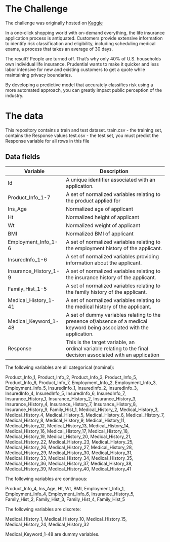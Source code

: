 # The Challenge

The challenge was originally hosted on [Kaggle](https://www.kaggle.com/c/prudential-life-insurance-assessment)

In a one-click shopping world with on-demand everything, the life insurance application process is antiquated. Customers provide extensive information to identify risk classification and eligibility, including scheduling medical exams, a process that takes an average of 30 days.

The result? People are turned off. That’s why only 40% of U.S. households own individual life insurance. Prudential wants to make it quicker and less labor intensive for new and existing customers to get a quote while maintaining privacy boundaries.

By developing a predictive model that accurately classifies risk using a more automated approach, you can greatly impact public perception of the industry.

# The data

This repository contains a train and test dataset.
train.csv - the training set, contains the Response values
test.csv - the test set, you must predict the Response variable for all rows in this file

## Data fields
Variable | Description
--------- | ----------
Id | A unique identifier associated with an application.
Product_Info_1-7 | A set of normalized variables relating to the product applied for
Ins_Age | Normalized age of applicant
Ht | Normalized height of applicant
Wt | Normalized weight of applicant
BMI | Normalized BMI of applicant
Employment_Info_1-6 | A set of normalized variables relating to the employment history of the applicant.
InsuredInfo_1-6 | A set of normalized variables providing information about the applicant.
Insurance_History_1-9 | A set of normalized variables relating to the insurance history of the applicant.
Family_Hist_1-5 | A set of normalized variables relating to the family history of the applicant.
Medical_History_1-41 | A set of normalized variables relating to the medical history of the applicant.
Medical_Keyword_1-48 | A set of dummy variables relating to the presence of/absence of a medical keyword being associated with the application.
Response | This is the target variable, an ordinal variable relating to the final decision associated with an application

The following variables are all categorical (nominal):

Product_Info_1, Product_Info_2, Product_Info_3, Product_Info_5, Product_Info_6, Product_Info_7, Employment_Info_2, Employment_Info_3, Employment_Info_5, InsuredInfo_1, InsuredInfo_2, InsuredInfo_3, InsuredInfo_4, InsuredInfo_5, InsuredInfo_6, InsuredInfo_7, Insurance_History_1, Insurance_History_2, Insurance_History_3, Insurance_History_4, Insurance_History_7, Insurance_History_8, Insurance_History_9, Family_Hist_1, Medical_History_2, Medical_History_3, Medical_History_4, Medical_History_5, Medical_History_6, Medical_History_7, Medical_History_8, Medical_History_9, Medical_History_11, Medical_History_12, Medical_History_13, Medical_History_14, Medical_History_16, Medical_History_17, Medical_History_18, Medical_History_19, Medical_History_20, Medical_History_21, Medical_History_22, Medical_History_23, Medical_History_25, Medical_History_26, Medical_History_27, Medical_History_28, Medical_History_29, Medical_History_30, Medical_History_31, Medical_History_33, Medical_History_34, Medical_History_35, Medical_History_36, Medical_History_37, Medical_History_38, Medical_History_39, Medical_History_40, Medical_History_41

The following variables are continuous:

Product_Info_4, Ins_Age, Ht, Wt, BMI, Employment_Info_1, Employment_Info_4, Employment_Info_6, Insurance_History_5, Family_Hist_2, Family_Hist_3, Family_Hist_4, Family_Hist_5

The following variables are discrete:

Medical_History_1, Medical_History_10, Medical_History_15, Medical_History_24, Medical_History_32

Medical_Keyword_1-48 are dummy variables.